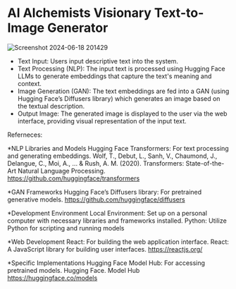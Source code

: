 # AI Alchemists   Visionary Text-to-Image Generator

![Screenshot 2024-06-18 201429](https://github.com/Saikumaar2308/AI-Visionary-Text-to-Image-Generator-Alchemists-/assets/144291156/e86a6a7d-62ee-47fc-8407-663a7084b6f8)

* Text Input: Users input descriptive text into the system.
* Text Processing (NLP): The input text is processed using Hugging Face LLMs to generate embeddings that capture the text's meaning and context.
* Image Generation (GAN): The text embeddings are fed into a GAN (using Hugging Face’s Diffusers library) which generates an image based on the textual description.
* Output Image: The generated image is displayed to the user via the web interface, providing visual representation of the input text.

Referneces: 

*NLP Libraries and Models
Hugging Face Transformers: For text processing and generating embeddings.
Wolf, T., Debut, L., Sanh, V., Chaumond, J., Delangue, C., Moi, A., ... & Rush, A. M. (2020). Transformers: State-of-the-Art Natural Language Processing.
https://github.com/huggingface/transformers

*GAN Frameworks
Hugging Face’s Diffusers library: For pretrained generative models.
https://github.com/huggingface/diffusers

*Development Environment
Local Environment: Set up on a personal computer with necessary libraries and frameworks installed.
Python: Utilize Python for scripting and running models

*Web Development
React: For building the web application interface.
React: A JavaScript library for building user interfaces.
https://reactjs.org/


*Specific Implementations
Hugging Face Model Hub: For accessing pretrained models.
Hugging Face. Model Hub
https://huggingface.co/models
